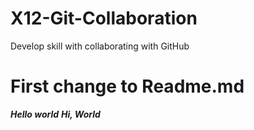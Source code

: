 # X12-Git-Collaboration
Develop skill with collaborating with GitHub

# First change to Readme.md
***Hello world***
***Hi, World***
